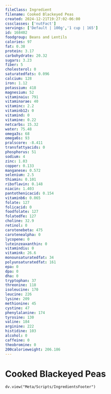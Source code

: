 ```yaml
---
fileClass: Ingredient
filename: Cooked Blackeyed Peas
created: 2024-12-21T19:27:02-06:00
cssclasses: ['nutFact']
servings: ['Default | 100g','1 cup | 165']
id: 168402
foodgroup: Beans and Lentils
calories: 97
fat: 0.38
protein: 3.17
carbohydrate: 20.32
sugars: 3.23
fiber: 5
cholesterol: 0
saturatedfats: 0.096
calcium: 128
iron: 1.12
potassium: 418
magnesium: 52
vitaminaiu: 791
vitaminarae: 40
vitaminc: 2.2
vitaminb12: 0
vitamind: 0
vitamine: 0.22
netcarbs: 15.32
water: 75.48
omega3s: 68
omega6s: 93
pralscore: -8.411
transfattyacids: 0
phosphorus: 51
sodium: 4
zinc: 1.03
copper: 0.133
manganese: 0.572
selenium: 2.5
thiamin: 0.101
riboflavin: 0.148
niacin: 1.403
pantothenicacid: 0.154
vitaminb6: 0.065
folate: 127
folicacid: 0
foodfolate: 127
folatedfe: 127
choline: 32.9
retinol: 0
carotenebeta: 475
carotenealpha: 0
lycopene: 0
luteinzeaxanthin: 0
vitamindiu: 0
vitamink: 26.6
monounsaturatedfat: 34
polyunsaturatedfat: 161
epa: 0
dpa: 0
dha: 0
tryptophan: 37
threonine: 118
isoleucine: 170
leucine: 226
lysine: 209
methionine: 45
cystine: 47
phenylalanine: 174
tyrosine: 130
valine: 184
arginine: 222
histidine: 103
alcohol: 0
caffeine: 0
theobromine: 0
200calorieweight: 206.186
---
```


# Cooked Blackeyed Peas

```dataviewjs
dv.view("Meta/Scripts/IngredientsFooter")
```